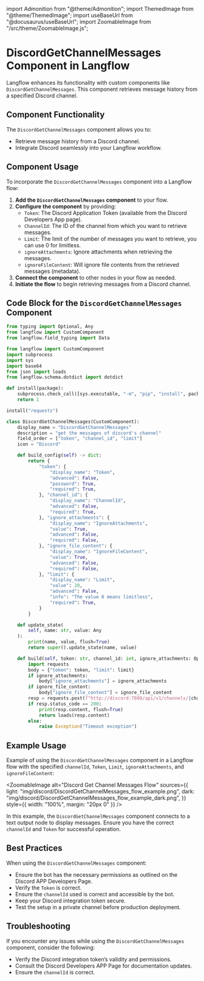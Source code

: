 import Admonition from "@theme/Admonition";
import ThemedImage from "@theme/ThemedImage";
import useBaseUrl from "@docusaurus/useBaseUrl";
import ZoomableImage from "/src/theme/ZoomableImage.js";

# DiscordGetChannelMessages Component in Langflow

Langflow enhances its functionality with custom components like `DiscordGetChannelMessages`. This component retrieves message history from a specified Discord channel.

## Component Functionality

<Admonition type="tip" title="Component Functionality">

The `DiscordGetChannelMessages` component allows you to:

- Retrieve message history from a Discord channel.
- Integrate Discord seamlessly into your Langflow workflow.

</Admonition>

## Component Usage

To incorporate the `DiscordGetChannelMessages` component into a Langflow flow:

1. **Add the `DiscordGetChannelMessages` component** to your flow.
2. **Configure the component** by providing:
   - `Token`: The Discord Application Token (available from the Discord Developers App page).
   - `ChannelId`: The ID of the channel from which you want to retrieve messages.
   - `Limit`: The limit of the number of messages you want to retrieve, you can use 0 for limitless.
   - `ignoreAttachments`: Ignore attachments when retrieving the messages.
   - `ignoreFileContent`: Will ignore file contents from the retrieved messages (metadata).
3. **Connect the component** to other nodes in your flow as needed.
4. **Initiate the flow** to begin retrieving messages from a Discord channel.

## Code Block for the `DiscordGetChannelMessages` Component

```python
from typing import Optional, Any
from langflow import CustomComponent
from langflow.field_typing import Data

from langflow import CustomComponent
import subprocess
import sys
import base64
from json import loads
from langflow.schema.dotdict import dotdict

def install(package):
    subprocess.check_call([sys.executable, "-m", "pip", "install", package])
    return 1

install("requests")

class DiscordGetChannelMessages(CustomComponent):
    display_name = "DiscordGetChannelMessages"
    description = "get the messages of discord's channel"
    field_order = ["token", "channel_id", "limit"]
    icon = "Discord"

    def build_config(self) -> dict:
        return {
            "token": {
                "display_name": "Token",
                "advanced": False,
                "password": True,
                "required": True,
            }, "channel_id": {
                "display_name": "ChannelId",
                "advanced": False,
                "required": True,
            }, "ignore_attachments": {
                "display_name": "IgnoreAttachments",
                "value": True,
                "advanced": False,
                "required": False,
            }, "ignore_file_content": {
                "display_name": "IgnoreFileContent",
                "value": True,
                "advanced": False,
                "required": False,
            }, "limit": {
                "display_name": "Limit",
                "value": 20,
                "advanced": False,
                "info": "The value 0 means limitless",
                "required": True,
            }
        }

    def update_state(
        self, name: str, value: Any
    ):
        print(name, value, flush=True)
        return super().update_state(name, value)

    def build(self, token: str, channel_id: int, ignore_attachments: Optional[bool], ignore_file_content: Optional[bool],  limit: int) -> str:
        import requests
        body = {"token": token, "limit": limit}
        if ignore_attachments:
            body["ignore_attachments"] = ignore_attachments
        if ignore_file_content:
            body["ignore_file_content"] = ignore_file_content
        resp = requests.post(f"http://discord:7880/api/v1/channels/{channel_id}/get_messages", json=body)
        if resp.status_code == 200:
            print(resp.content, flush=True)
            return loads(resp.content)
        else:
            raise Exception("Timeout exception")
```

## Example Usage

<Admonition type="info" title="Example Usage">

Example of using the `DiscordGetChannelMessages` component in a Langflow flow with the specified `channelId`, `Token`, `Limit`, `ignoreAttachments`, and `ignoreFileContent`:

<ZoomableImage
  alt="Discord Get Channel Messages Flow"
  sources={{
    light: "img/discord/DiscordGetChannelMessages_flow_example.png",
    dark: "img/discord/DiscordGetChannelMessages_flow_example_dark.png",
  }}
  style={{ width: "100%", margin: "20px 0" }}
/>

In this example, the `DiscordGetChannelMessages` component connects to a text output node to display messages. Ensure you have the correct `channelId` and `Token` for successful operation.

</Admonition>

## Best Practices

<Admonition type="tip" title="Best Practices">

When using the `DiscordGetChannelMessages` component:

- Ensure the bot has the necessary permissions as outlined on the Discord APP Developers Page.
- Verify the `Token` is correct.
- Ensure the `channelId` used is correct and accessible by the bot.
- Keep your Discord integration token secure.
- Test the setup in a private channel before production deployment.

</Admonition>

## Troubleshooting

<Admonition type="caution" title="Troubleshooting">

If you encounter any issues while using the `DiscordGetChannelMessages` component, consider the following:

- Verify the Discord integration token’s validity and permissions.
- Consult the Discord Developers APP Page for documentation updates.
- Ensure the `channelId` is correct.

</Admonition>